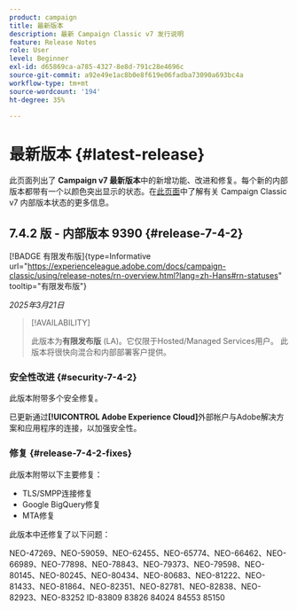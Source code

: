 ```yaml
---
product: campaign
title: 最新版本
description: 最新 Campaign Classic v7 发行说明
feature: Release Notes
role: User
level: Beginner
exl-id: d65869ca-a785-4327-8e8d-791c28e4696c
source-git-commit: a92e49e1ac8b0e8f619e06fadba73090a693bc4a
workflow-type: tm+mt
source-wordcount: '194'
ht-degree: 35%

---
```


# 最新版本 {#latest-release}

此页面列出了 **Campaign v7 最新版本**&#x200B;中的新增功能、改进和修复。每个新的内部版本都带有一个以颜色突出显示的状态。在[此页面](rn-overview.md)中了解有关 Campaign Classic v7 内部版本状态的更多信息。

## 7.4.2 版 - 内部版本 9390 {#release-7-4-2}

[!BADGE 有限发布版]{type=Informative url="https://experienceleague.adobe.com/docs/campaign-classic/using/release-notes/rn-overview.html?lang=zh-Hans#rn-statuses" tooltip="有限发布版"}

_2025年3月21日_

>[!AVAILABILITY]
>
>此版本为&#x200B;**有限发布版** (LA)。它仅限于Hosted/Managed Services用户。 此版本将很快向混合和内部部署客户提供。

<!--
### Compatibility updates {#comp-7-4-2}

This release comes with the following compatibility updates:

* JQuery library update: fixes multiple UI issues (reports, web apps)
* PostgreSQL 15 and 16

-->

### 安全性改进 {#security-7-4-2}

此版本附带多个安全修复。

已更新通过&#x200B;**[!UICONTROL Adobe Experience Cloud]**&#x200B;外部帐户与Adobe解决方案和应用程序的连接，以加强安全性。

### 修复 {#release-7-4-2-fixes}

此版本附带以下主要修复：

* TLS/SMPP连接修复
* Google BigQuery修复
* MTA修复

此版本中还修复了以下问题：

NEO-47269、NEO-59059、NEO-62455、NEO-65774、NEO-66462、NEO-66989、NEO-77898、NEO-78843、NEO-79373、NEO-79598、NEO-80145、NEO-80245、NEO-80434、NEO-80683、NEO-81222、NEO-81433、NEO-81864、NEO-82351、NEO-82781、NEO-82838、NEO-82923、NEO-83252 ID-83809 83826 84024 84553 85150

